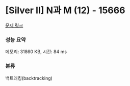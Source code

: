 # [Silver II] N과 M (12) - 15666 

[문제 링크](https://www.acmicpc.net/problem/15666) 

### 성능 요약

메모리: 31860 KB, 시간: 84 ms

### 분류

백트래킹(backtracking)


